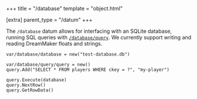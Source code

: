+++
title = "/database"
template = "object.html"

[extra]
parent_type = "/datum"
+++

The `/database` datum allows for interfacing with an SQLite database, running SQL queries with [`/database/query`](@/objects/database/query/_index.md). We currently support writing and reading DreamMaker floats and strings.



```dm
var/database/database = new("test-database.db")

var/database/query/query = new()
query.Add("SELECT * FROM players WHERE ckey = ?", "my-player")

query.Execute(database)
query.NextRow()
query.GetRowData()
```
